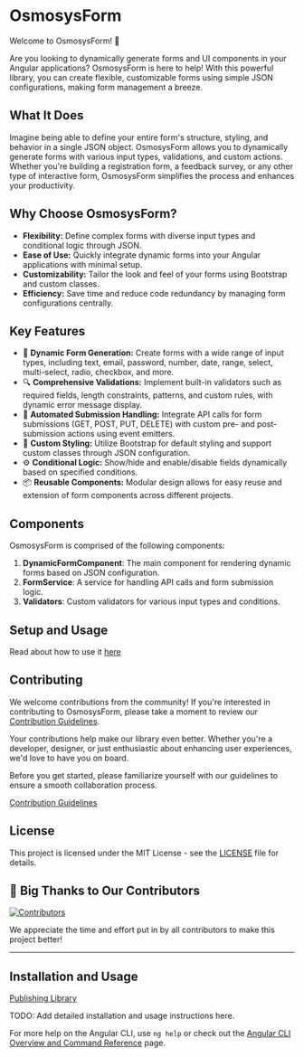 # OsmosysForm

Welcome to OsmosysForm! 🚀

Are you looking to dynamically generate forms and UI components in your Angular applications? OsmosysForm is here to help! With this powerful library, you can create flexible, customizable forms using simple JSON configurations, making form management a breeze.

## What It Does

Imagine being able to define your entire form's structure, styling, and behavior in a single JSON object. OsmosysForm allows you to dynamically generate forms with various input types, validations, and custom actions. Whether you're building a registration form, a feedback survey, or any other type of interactive form, OsmosysForm simplifies the process and enhances your productivity.

## Why Choose OsmosysForm?

- **Flexibility:** Define complex forms with diverse input types and conditional logic through JSON.
- **Ease of Use:** Quickly integrate dynamic forms into your Angular applications with minimal setup.
- **Customizability:** Tailor the look and feel of your forms using Bootstrap and custom classes.
- **Efficiency:** Save time and reduce code redundancy by managing form configurations centrally.

## Key Features

- 🚀 **Dynamic Form Generation:** Create forms with a wide range of input types, including text, email, password, number, date, range, select, multi-select, radio, checkbox, and more.
- 🔍 **Comprehensive Validations:** Implement built-in validators such as required fields, length constraints, patterns, and custom rules, with dynamic error message display.
- 🤖 **Automated Submission Handling:** Integrate API calls for form submissions (GET, POST, PUT, DELETE) with custom pre- and post-submission actions using event emitters.
- 🎨 **Custom Styling:** Utilize Bootstrap for default styling and support custom classes through JSON configuration.
- ⚙️ **Conditional Logic:** Show/hide and enable/disable fields dynamically based on specified conditions.
- 📦 **Reusable Components:** Modular design allows for easy reuse and extension of form components across different projects.

## Components

OsmosysForm is comprised of the following components:

1. **DynamicFormComponent**: The main component for rendering dynamic forms based on JSON configuration.
2. **FormService**: A service for handling API calls and form submission logic.
3. **Validators**: Custom validators for various input types and conditions.

## Setup and Usage

Read about how to use it [here](docs/usage.md)

## Contributing

We welcome contributions from the community! If you're interested in contributing to OsmosysForm, please take a moment to review our [Contribution Guidelines](CONTRIBUTING.md).

Your contributions help make our library even better. Whether you're a developer, designer, or just enthusiastic about enhancing user experiences, we'd love to have you on board.

Before you get started, please familiarize yourself with our guidelines to ensure a smooth collaboration process.

[Contribution Guidelines](CONTRIBUTING.md)

## License

This project is licensed under the MIT License - see the [LICENSE](LICENSE) file for details.

## 👏 Big Thanks to Our Contributors

<a href="https://github.com/OsmosysSoftware/osmosys-form-builder/graphs/contributors">
  <img src="https://contrib.rocks/image?repo=OsmosysSoftware/osmosys-form-builder" alt="Contributors" />
</a>

We appreciate the time and effort put in by all contributors to make this project better!

---

## Installation and Usage

[Publishing Library](projects/osmosys-form/README.md)

TODO: Add detailed installation and usage instructions here.

For more help on the Angular CLI, use `ng help` or check out the [Angular CLI Overview and Command Reference](https://angular.dev/tools/cli) page.
